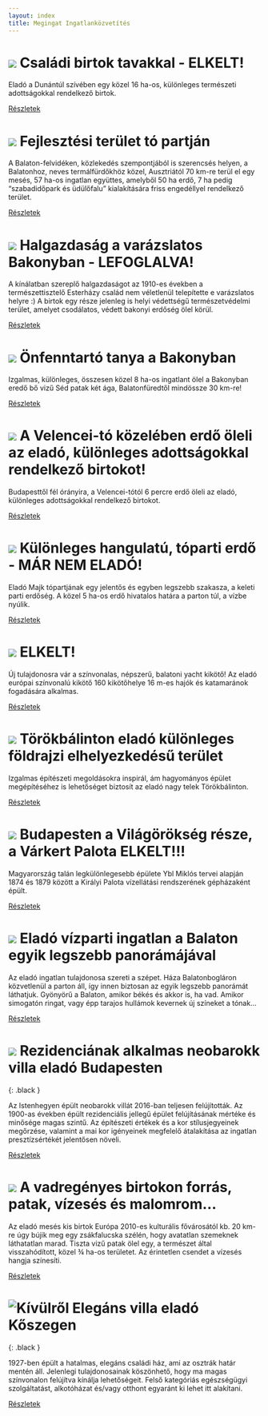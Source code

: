 ```yaml
---
layout: index
title: Megingat Ingatlanközvetítés
---
```



# ![](https://i.imgur.com/iwsZG17.jpg) Családi birtok tavakkal - **ELKELT!**

Eladó a Dunántúl szívében egy közel 16 ha-os, különleges természeti adottságokkal rendelkező birtok.

[Részletek](elado/birtok)


# ![](https://i.imgur.com/gIYG2l7.jpg) Fejlesztési terület tó partján

A Balaton-felvidéken, közlekedés szempontjából is szerencsés helyen, a Balatonhoz, neves termálfürdőkhöz közel, Ausztriától 70 km-re terül el egy mesés, 57 ha-os ingatlan együttes, amelyből 50 ha erdő, 7 ha pedig “szabadidőpark és üdülőfalu” kialakítására friss engedéllyel rendelkező terület.

[Részletek](elado/fejlesztesi-terulet)


# ![](https://i.imgur.com/CZ8Wz2E.jpg) Halgazdaság a varázslatos Bakonyban - LEFOGLALVA!

A kínálatban szereplő halgazdaságot az 1910-es években a természettisztelő Esterházy család nem véletlenül telepítette e varázslatos helyre :) A birtok egy része jelenleg is helyi védettségű természetvédelmi terület, amelyet csodálatos, védett bakonyi erdőség ölel körül.

[Részletek](elado/halgazdasag)


# ![](https://i.imgur.com/cHwgdIm.jpg) Önfenntartó tanya a Bakonyban

Izgalmas, különleges, összesen közel 8 ha-os ingatlant ölel a Bakonyban eredő bő vizű Séd patak két ága, Balatonfüredtől mindössze 30 km-re!

[Részletek](elado/malom)


# ![](https://i.imgur.com/69xhgiz.jpg) A Velencei-tó közelében erdő öleli az eladó, különleges adottságokkal rendelkező birtokot!

Budapesttől fél órányira, a Velencei-tótól 6 percre erdő öleli az eladó, különleges adottságokkal rendelkező birtokot.

[Részletek](elado/nadap)


# ![](https://i.imgur.com/EBvtfTD.jpg) Különleges hangulatú, tóparti erdő - MÁR NEM ELADÓ!

Eladó Majk tópartjának egy jelentős és egyben legszebb szakasza, a keleti parti erdőség. A közel 5 ha-os erdő hivatalos határa a parton túl, a vízbe nyúlik.

[Részletek](elado/majki-erdo)


# ![](https://i.imgur.com/4232j52.jpg) **ELKELT!**

Új tulajdonosra vár a színvonalas, népszerű, balatoni yacht kikötő!
Az eladó európai színvonalú kikötő 160 kikötőhelye 16 m-es hajók és katamaránok fogadására alkalmas.

[Részletek](elado/yacht-kikoto)


# ![](https://i.imgur.com/xKx5OxB.jpg) Törökbálinton eladó különleges földrajzi elhelyezkedésű terület

Izgalmas építészeti megoldásokra inspirál, ám hagyományos épület megépítéséhez is lehetőséget biztosít az eladó nagy telek Törökbálinton.

[Részletek](/elado/torokbalint)


# ![](https://i.imgur.com/ejPMmsq.jpg) Budapesten a Világörökség része, a Várkert Palota **ELKELT!!!**

Magyarország talán legkülönlegesebb épülete Ybl Miklós tervei alapján 1874 és 1879 között a Királyi Palota vízellátási rendszerének gépházaként épült.

[Részletek](elado/budapest-varkert)


# ![](https://i.imgur.com/Hl4MK3T.jpg) Eladó vízparti ingatlan a Balaton egyik legszebb panorámájával

Az eladó ingatlan tulajdonosa szereti a szépet. Háza Balatonbogláron közvetlenül a parton áll, így innen biztosan az egyik legszebb panorámát láthatjuk. Gyönyörű a Balaton, amikor békés és akkor is, ha vad. Amikor simogatón ringat, vagy épp tarajos hullámok kevernek új színeket a tónak...

[Részletek](elado/boglar)


# ![](https://i.imgur.com/ooCEWTg.jpg) Rezidenciának alkalmas neobarokk villa eladó Budapesten
{: .black }

Az Istenhegyen épült neobarokk villát 2016-ban teljesen felújították. Az 1900-as években épült rezidenciális jellegű épület felújításának mértéke és minősége magas szintű. Az építészeti értékek és a kor stílusjegyeinek megőrzése, valamint a mai kor igényeinek megfelelő átalakítása az ingatlan presztízsértékét jelentősen növeli. 

[Részletek](elado/istenhegyi) 


# ![](https://i.imgur.com/jAxeORh.jpg) A vadregényes birtokon forrás, patak, vízesés és malomrom…

Az eladó mesés kis birtok Európa 2010-es kulturális fővárosától kb. 20 km-re úgy bújik meg egy zsákfalucska szélén, hogy avatatlan szemeknek láthatatlan marad. Tiszta vizű patak ölel egy, a természet által visszahódított, közel ¾ ha-os területet. Az érintetlen csendet a vízesés hangja színesíti.

[Részletek](elado/kisfalu) 


# ![Kívülről](https://i.imgur.com/G6plGov.png) Elegáns villa eladó Kőszegen
{: .black }

1927-ben épült a hatalmas, elegáns családi ház, ami az osztrák határ mentén áll. Jelenlegi tulajdonosainak köszönhető, hogy ma magas színvonalon felújítva kínálja lehetőségeit. Felső kategóriás egészségügyi szolgáltatást, alkotóházat és/vagy otthont egyaránt ki lehet itt alakítani.

[Részletek](elado/koszeg) 
